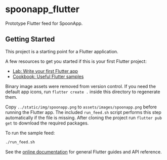 # spoonapp_flutter

Prototype Flutter feed for SpoonApp.

## Getting Started

This project is a starting point for a Flutter application.

A few resources to get you started if this is your first Flutter project:

- [Lab: Write your first Flutter app](https://docs.flutter.dev/get-started/codelab)
- [Cookbook: Useful Flutter samples](https://docs.flutter.dev/cookbook)

Binary image assets were removed from version control. If you need the default
app icons, run `flutter create .` inside this directory to regenerate them.

Copy `../static/img/spoonapp.png` to `assets/images/spoonapp.png` before
running the Flutter app. The included `run_feed.sh` script performs this step
automatically if the file is missing. After cloning the project run
`flutter pub get` to download the required packages.

To run the sample feed:

```bash
./run_feed.sh
```

See the [online documentation](https://docs.flutter.dev/) for general Flutter
guides and API reference.
